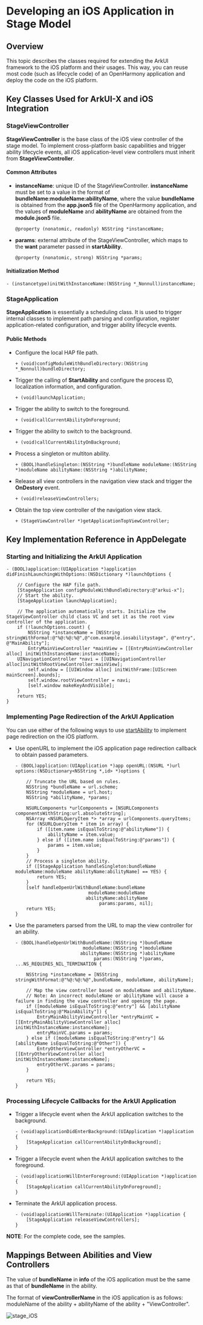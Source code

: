 # Developing an iOS Application in Stage Model

## Overview

This topic describes the classes required for extending the ArkUI framework to the iOS platform and their usages. This way, you can reuse most code (such as lifecycle code) of an OpenHarmony application and deploy the code on the iOS platform.

## Key Classes Used for ArkUI-X and iOS Integration

### StageViewController

**StageViewController** is the base class of the iOS view controller of the stage model. To implement cross-platform basic capabilities and trigger ability lifecycle events, all iOS application-level view controllers must inherit from **StageViewController**.

#### Common Attributes

* **instanceName**: unique ID of the StageViewController. **instanceName** must be set to a value in the format of **bundleName:moduleName:abilityName**, where the value **bundleName** is obtained from the **app.json5** file of the OpenHarmony application, and the values of **moduleName** and **abilityName** are obtained from the **module.json5** file.

  ```objc
  @property (nonatomic, readonly) NSString *instanceName;
  ```

* **params**: external attribute of the StageViewController, which maps to the **want** parameter passed in **startAbility**.

  ```objc
  @property (nonatomic, strong) NSString *params;
  ```

#### Initialization Method

```objc
- (instancetype)initWithInstanceName:(NSString *_Nonnull)instanceName;
```

### StageApplication

**StageApplication** is essentially a scheduling class. It is used to trigger internal classes to implement path parsing and configuration, register application-related configuration, and trigger ability lifecycle events.

#### Public Methods

* Configure the local HAP file path.

  ```objc
  + (void)configModuleWithBundleDirectory:(NSString *_Nonnull)bundleDirectory;
  ```

* Trigger the calling of **StartAbility** and configure the process ID, localization information, and configuration.

  ```objc
  + (void)launchApplication;
  ```

* Trigger the ability to switch to the foreground.

  ```objc
  + (void)callCurrentAbilityOnForeground;
  ```

* Trigger the ability to switch to the background.

  ```objc
  + (void)callCurrentAbilityOnBackground;
  ```

* Process a singleton or multiton ability.

  ```objc
  + (BOOL)handleSingleton:(NSString *)bundleName moduleName:(NSString *)moduleName abilityName:(NSString *)abilityName;
  ```

* Release all view controllers in the navigation view stack and trigger the **OnDestory** event.

  ```objc
  + (void)releaseViewControllers;
  ```

* Obtain the top view controller of the navigation view stack.

  ```objc
  + (StageViewController *)getApplicationTopViewController;
  ```

## Key Implementation Reference in AppDelegate

### Starting and Initializing the ArkUI Application
```objc
- (BOOL)application:(UIApplication *)application didFinishLaunchingWithOptions:(NSDictionary *)launchOptions {

    // Configure the HAP file path.
    [StageApplication configModuleWithBundleDirectory:@"arkui-x"];
    // Start the ability.
    [StageApplication launchApplication];
    
    // The application automatically starts. Initialize the StageViewController child class VC and set it as the root view controller of the application.
    if (!launchOptions.count) { 
        NSString *instanceName = [NSString stringWithFormat:@"%@:%@:%@",@"com.example.iosabilitystage", @"entry", @"MainAbility"];
        EntryMainViewController *mainView = [[EntryMainViewController alloc] initWithInstanceName:instanceName];
    UINavigationController *navi = [[UINavigationController alloc]initWithRootViewController:mainView];
        self.window = [[UIWindow alloc] initWithFrame:[UIScreen mainScreen].bounds];
        self.window.rootViewController = navi;
        [self.window makeKeyAndVisible];
    }
    return YES;
}
```

### Implementing Page Redirection of the ArkUI Application
You can use either of the following ways to use [startAbility](../reference/apis/js-apis-inner-application-uiAbilityContext.md#uiabilitycontextstartability) to implement page redirection on the iOS platform.

- Use openURL to implement the iOS application page redirection callback to obtain passed parameters.

  ```objc
  - (BOOL)application:(UIApplication *)app openURL:(NSURL *)url options:(NSDictionary<NSString *,id> *)options {
  
      // Truncate the URL based on rules.
      NSString *bundleName = url.scheme;
      NSString *moduleName = url.host;
      NSString *abilityName, *params;
  
      NSURLComponents *urlComponents = [NSURLComponents componentsWithString:url.absoluteString];
      NSArray <NSURLQueryItem *> *array = urlComponents.queryItems;
      for (NSURLQueryItem * item in array) {
          if ([item.name isEqualToString:@"abilityName"]) {
              abilityName = item.value;
          } else if ([item.name isEqualToString:@"params"]) {
              params = item.value;
          }
      }
      // Process a singleton ability.
      if ([StageApplication handleSingleton:bundleName moduleName:moduleName abilityName:abilityName] == YES) {
          return YES;
      }
      [self handleOpenUrlWithBundleName:bundleName
                             moduleName:moduleName
                            abilityName:abilityName
                                 params:params, nil];
      return YES;
  }
  ```

- Use the parameters parsed from the URL to map the view controller for an ability.

  ```objc
  - (BOOL)handleOpenUrlWithBundleName:(NSString *)bundleName
                           moduleName:(NSString *)moduleName
                          abilityName:(NSString *)abilityName
                               params:(NSString *)params, ...NS_REQUIRES_NIL_TERMINATION {
                                                 
      NSString *instanceName = [NSString stringWithFormat:@"%@:%@:%@",bundleName, moduleName, abilityName];
      
      // Map the view controller based on moduleName and abilityName.
      // Note: An incorrect moduleName or abilityName will cause a failure in finding the view controller and opening the page.
      if ([moduleName isEqualToString:@"entry"] && [abilityName isEqualToString:@"MainAbility"]) {
          EntryMainAbilityViewController *entryMainVC = [[EntryMainAbilityViewController alloc] initWithInstanceName:instanceName];
          entryMainVC.params = params;
      } else if ([moduleName isEqualToString:@"entry"] && [abilityName isEqualToString:@"Other"]) {
          EntryOtherViewController *entryOtherVC = [[EntryOtherViewController alloc] initWithInstanceName:instanceName];
          entryOtherVC.params = params;
      }
  
      return YES;
  }
  ```

### Processing Lifecycle Callbacks for the ArkUI Application

* Trigger a lifecycle event when the ArkUI application switches to the background.

  ```objc
  - (void)applicationDidEnterBackground:(UIApplication *)application {
      [StageApplication callCurrentAbilityOnBackground];
  }
  ```

* Trigger a lifecycle event when the ArkUI application switches to the foreground.

  ```objc
  - (void)applicationWillEnterForeground:(UIApplication *)application {
      [StageApplication callCurrentAbilityOnForeground];
  }
  ```

* Terminate the ArkUI application process.

  ```objc
  - (void)applicationWillTerminate:(UIApplication *)application {
      [StageApplication releaseViewControllers];
  }
  ```

**NOTE**: For the complete code, see the samples.

## Mappings Between Abilities and View Controllers

The value of **bundleName** in **info** of the iOS application must be the same as that of **bundleName** in the ability.

The format of **viewControllerName** in the iOS application is as follows: moduleName of the ability + abilityName of the ability + "ViewController".

![stage_iOS](figures/StageiOS.png)
